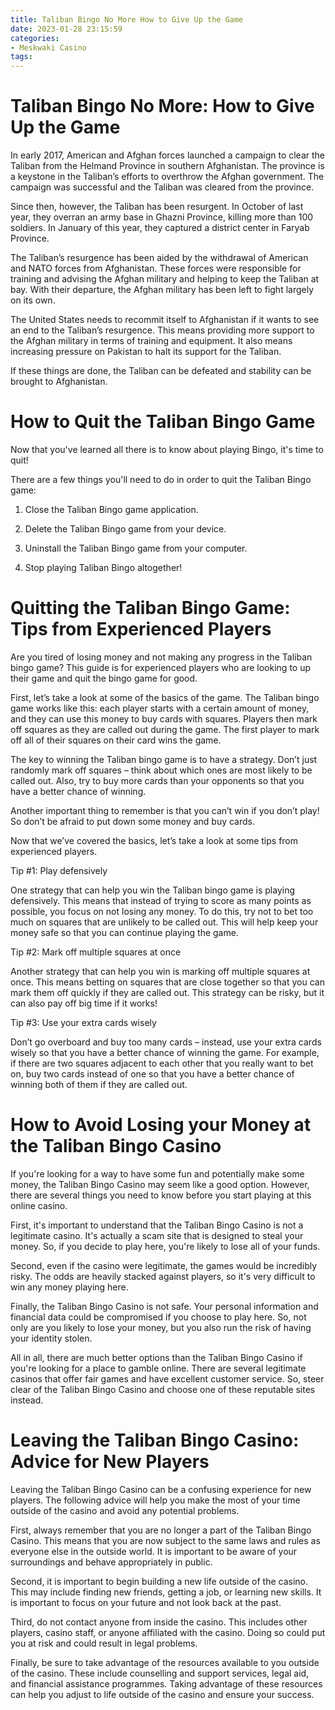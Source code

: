 ```yaml
---
title: Taliban Bingo No More How to Give Up the Game 
date: 2023-01-28 23:15:59
categories:
- Meskwaki Casino
tags:
---
```



#  Taliban Bingo No More: How to Give Up the Game 

In early 2017, American and Afghan forces launched a campaign to clear the Taliban from the Helmand Province in southern Afghanistan. 
The province is a keystone in the Taliban’s efforts to overthrow the Afghan government. The campaign was successful and the Taliban was cleared from the province.

Since then, however, the Taliban has been resurgent. In October of last year, they overran an army base in Ghazni Province, killing more than 100 soldiers. In January of this year, they captured a district center in Faryab Province.

The Taliban’s resurgence has been aided by the withdrawal of American and NATO forces from Afghanistan. These forces were responsible for training and advising the Afghan military and helping to keep the Taliban at bay. With their departure, the Afghan military has been left to fight largely on its own.

The United States needs to recommit itself to Afghanistan if it wants to see an end to the Taliban’s resurgence. This means providing more support to the Afghan military in terms of training and equipment. It also means increasing pressure on Pakistan to halt its support for the Taliban.

If these things are done, the Taliban can be defeated and stability can be brought to Afghanistan.

#  How to Quit the Taliban Bingo Game 

Now that you've learned all there is to know about playing Bingo, it's time to quit!

There are a few things you'll need to do in order to quit the Taliban Bingo game:

1. Close the Taliban Bingo game application.

2. Delete the Taliban Bingo game from your device.

3. Uninstall the Taliban Bingo game from your computer.

4. Stop playing Taliban Bingo altogether!

#  Quitting the Taliban Bingo Game: Tips from Experienced Players 

Are you tired of losing money and not making any progress in the Taliban bingo game? This guide is for experienced players who are looking to up their game and quit the bingo game for good.

First, let’s take a look at some of the basics of the game. The Taliban bingo game works like this: each player starts with a certain amount of money, and they can use this money to buy cards with squares. Players then mark off squares as they are called out during the game. The first player to mark off all of their squares on their card wins the game.

The key to winning the Taliban bingo game is to have a strategy. Don’t just randomly mark off squares – think about which ones are most likely to be called out. Also, try to buy more cards than your opponents so that you have a better chance of winning.

Another important thing to remember is that you can’t win if you don’t play! So don’t be afraid to put down some money and buy cards.

Now that we’ve covered the basics, let’s take a look at some tips from experienced players.

Tip #1: Play defensively

One strategy that can help you win the Taliban bingo game is playing defensively. This means that instead of trying to score as many points as possible, you focus on not losing any money. To do this, try not to bet too much on squares that are unlikely to be called out. This will help keep your money safe so that you can continue playing the game.

Tip #2: Mark off multiple squares at once

Another strategy that can help you win is marking off multiple squares at once. This means betting on squares that are close together so that you can mark them off quickly if they are called out. This strategy can be risky, but it can also pay off big time if it works!

Tip #3: Use your extra cards wisely

Don’t go overboard and buy too many cards – instead, use your extra cards wisely so that you have a better chance of winning the game. For example, if there are two squares adjacent to each other that you really want to bet on, buy two cards instead of one so that you have a better chance of winning both of them if they are called out.

#  How to Avoid Losing your Money at the Taliban Bingo Casino 

If you're looking for a way to have some fun and potentially make some money, the Taliban Bingo Casino may seem like a good option. However, there are several things you need to know before you start playing at this online casino.

First, it's important to understand that the Taliban Bingo Casino is not a legitimate casino. It's actually a scam site that is designed to steal your money. So, if you decide to play here, you're likely to lose all of your funds.

Second, even if the casino were legitimate, the games would be incredibly risky. The odds are heavily stacked against players, so it's very difficult to win any money playing here.

Finally, the Taliban Bingo Casino is not safe. Your personal information and financial data could be compromised if you choose to play here. So, not only are you likely to lose your money, but you also run the risk of having your identity stolen.

All in all, there are much better options than the Taliban Bingo Casino if you're looking for a place to gamble online. There are several legitimate casinos that offer fair games and have excellent customer service. So, steer clear of the Taliban Bingo Casino and choose one of these reputable sites instead.

#  Leaving the Taliban Bingo Casino: Advice for New Players

Leaving the Taliban Bingo Casino can be a confusing experience for new players. The following advice will help you make the most of your time outside of the casino and avoid any potential problems.

First, always remember that you are no longer a part of the Taliban Bingo Casino. This means that you are now subject to the same laws and rules as everyone else in the outside world. It is important to be aware of your surroundings and behave appropriately in public.

Second, it is important to begin building a new life outside of the casino. This may include finding new friends, getting a job, or learning new skills. It is important to focus on your future and not look back at the past.

Third, do not contact anyone from inside the casino. This includes other players, casino staff, or anyone affiliated with the casino. Doing so could put you at risk and could result in legal problems.

Finally, be sure to take advantage of the resources available to you outside of the casino. These include counselling and support services, legal aid, and financial assistance programmes. Taking advantage of these resources can help you adjust to life outside of the casino and ensure your success.